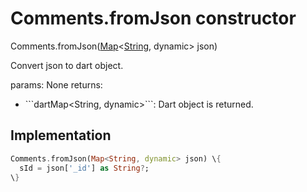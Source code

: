 


# Comments.fromJson constructor







Comments.fromJson([Map](https://api.flutter.dev/flutter/dart-core/Map-class.html)&lt;[String](https://api.flutter.dev/flutter/dart-core/String-class.html), dynamic> json)


<p>Convert json to dart object.</p>
<p>params:
None
returns:</p>
<ul>
<li>```dartMap&lt;String, dynamic&gt;```: Dart object is returned.</li>
</ul>



## Implementation

```dart
Comments.fromJson(Map<String, dynamic> json) \{
  sId = json['_id'] as String?;
\}
```







